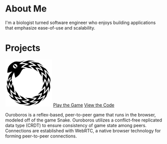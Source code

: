 # About Me
I'm a biologist turned software engineer who enjoys building applications that emphasize ease-of-use and scalability.   

# Projects
<div class="project>
  <aside>
    <a href="https://www.ouroboros-game.herokuapp.com"><img src="assets/images/logo.svg" alt="ouroboros logo" width="150px"></a>
    <a class="content-btn" href="https://www.ouroboros-game.herokuapp.com">Play the Game</a>
    <a class="content-btn" href="http://www.github.com/ouroboros-team/ouroboros">View the Code</a>
  </aside>
  <section class="desc">
    <p>Ouroboros is a reflex-based, peer-to-peer game that runs in the browser, modeled off of the game Snake.  Ouroboros     utilizes a conflict-free replicated data type (CRDT) to ensure consistency of game state among peers.  Connections are established with WebRTC, a native browser technology for forming peer-to-peer connections.</p>
  </section>
                       </div>                       


